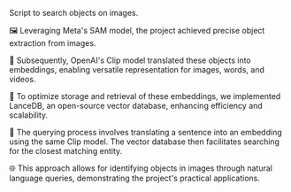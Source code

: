 Script to search objects on images.


🖼 Leveraging Meta's SAM model, the project achieved precise object extraction from images.

🔗 Subsequently, OpenAI's Clip model translated these objects into embeddings, enabling versatile representation for images, words, and videos.

💾 To optimize storage and retrieval of these embeddings, we implemented LanceDB, an open-source vector database, enhancing efficiency and scalability.

💬 The querying process involves translating a sentence into an embedding using the same Clip model. The vector database then facilitates searching for the closest matching entity.

🌐 This approach allows for identifying objects in images through natural language queries, demonstrating the project's practical applications.
